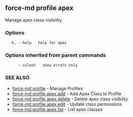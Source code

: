 ## force-md profile apex

Manage apex class visibility

### Options

```
  -h, --help   help for apex
```

### Options inherited from parent commands

```
      --silent   show errors only
```

### SEE ALSO

* [force-md profile](force-md_profile.md)	 - Manage Profiles
* [force-md profile apex add](force-md_profile_apex_add.md)	 - Add Apex Class to Profile
* [force-md profile apex delete](force-md_profile_apex_delete.md)	 - Delete apex class visibility
* [force-md profile apex edit](force-md_profile_apex_edit.md)	 - Update class permissions
* [force-md profile apex list](force-md_profile_apex_list.md)	 - List apex classes

